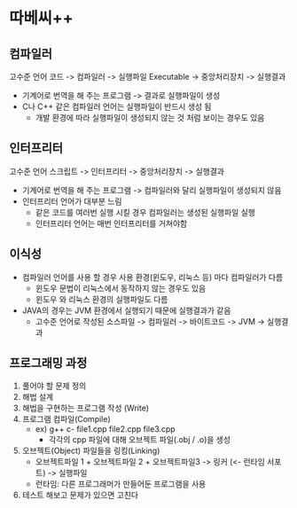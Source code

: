 # 따베씨++



## 컴파일러

고수준 언어 코드 -> 컴파일러 -> 실행파일 Executable -> 중앙처리장치 -> 실행결과

* 기계어로 번역을 해 주는 프로그램 -> 결과로 실행파일이 생성
* C나 C++ 같은 컴파일러 언어는 실행파일이 반드시 생성 됨
  * 개발 환경에 따라 실행파일이 생성되지 않는 것 처럼 보이는 경우도 있음



## 인터프리터

고수준 언어 스크립트 -> 인터프리터 -> 중앙처리장치 -> 실행결과

* 기계어로 번역을 해 주는 프로그램 -> 컴파일러와 달리 실행파일이 생성되지 않음
* 인터프리터 언어가 대부분 느림
  * 같은 코드를 여러번 실행 시킬 경우 컴파일러는 생성된 실행파일 실행
  * 인터프리터 언어는 매번 인터프리터를 거쳐야함



## 이식성

* 컴파일러 언어를 사용 할 경우 사용 환경(윈도우, 리눅스 등) 마다 컴파일러가 다름
  * 윈도우 문법이 리눅스에서 동작하지 않는 경우도 있음
  * 윈도우 와 리눅스 환경의 실행파일도 다름
* JAVA의 경우는 JVM 환경에서 실행되기 때문에 실행결과가 같음
  * 고수준 언어로 작성된 소스파일 -> 컴파일러 -> 바이트코드 -> JVM -> 실행결과



## 프로그래밍 과정

1. 풀어야 할 문제 정의
2. 해법 설계
3. 해법을 구현하는 프로그램 작성 (Write)
4. 프로그램 컴파일(Compile)
   * ex) g++ c- file1.cpp file2.cpp file3.cpp
     * 각각의 cpp 파일에 대해 오브젝트 파일(.obj / .o)을 생성
5. 오브젝트(Object) 파일들을 링킹(Linking)
   * 오브젝트파일 1 + 오브젝트파일 2 + 오브젝트파일3 -> 링커 (<- 런타임 서포트) -> 실행파일
   * 런타임: 다른 프로그래머가 만들어둔 프로그램을 사용
6. 테스트 해보고 문제가 있으면 고친다







